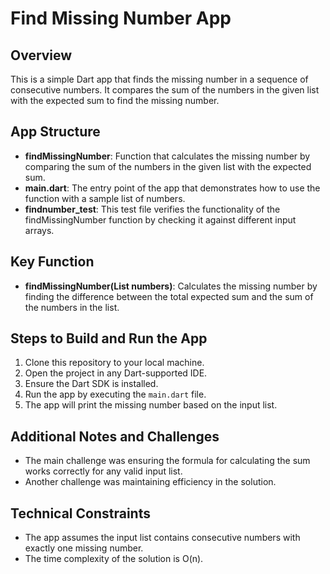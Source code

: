 # Find Missing Number App

## Overview  
This is a simple Dart app that finds the missing number in a sequence of consecutive numbers. It compares the sum of the numbers in the given list with the expected sum to find the missing number.

## App Structure  
- **findMissingNumber**: Function that calculates the missing number by comparing the sum of the numbers in the given list with the expected sum.
- **main.dart**: The entry point of the app that demonstrates how to use the function with a sample list of numbers.
- **findnumber_test**: This test file verifies the functionality of the findMissingNumber function by checking it against different input arrays.
## Key Function  
- **findMissingNumber(List<int> numbers)**: Calculates the missing number by finding the difference between the total expected sum and the sum of the numbers in the list.

## Steps to Build and Run the App  
1. Clone this repository to your local machine.  
2. Open the project in any Dart-supported IDE.  
3. Ensure the Dart SDK is installed.  
4. Run the app by executing the `main.dart` file.  
5. The app will print the missing number based on the input list.

## Additional Notes and Challenges  
- The main challenge was ensuring the formula for calculating the sum works correctly for any valid input list.
- Another challenge was maintaining efficiency in the solution.

## Technical Constraints  
- The app assumes the input list contains consecutive numbers with exactly one missing number.
- The time complexity of the solution is O(n).
